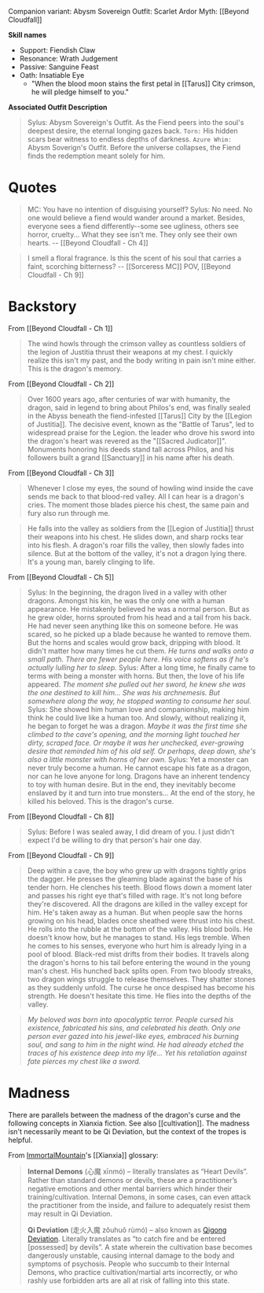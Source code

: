 Companion variant: Abysm Sovereign
Outfit: Scarlet Ardor
Myth:  [[Beyond Cloudfall]]

**Skill names**
* Support: Fiendish Claw
* Resonance: Wrath Judgement
* Passive: Sanguine Feast
* Oath: Insatiable Eye
	* "When the blood moon stains the first petal in [[Tarus]] City crimson, he will pledge himself to you."

**Associated Outfit Description**
> Sylus: Abysm Sovereign's Outfit. As the Fiend peers into the soul's deepest desire, the eternal longing gazes back.
> `Torn:` His hidden scars bear witness to endless depths of darkness.
> `Azure Whim:` Abysm Soverign's Outfit. Before the universe collapses, the Fiend finds the redemption meant solely for him.
# Quotes
> MC: You have no intention of disguising yourself?
> Sylus: No need. No one would believe a fiend would wander around a market. Besides, everyone sees a fiend differently--some see ugliness, others see horror, cruelty... What they see isn't me. They only see their own hearts.
> -- [[Beyond Cloudfall - Ch 4]]

> I smell a floral fragrance. Is this the scent of his soul that carries a faint, scorching bitterness?
> -- [[Sorceress MC]] POV, [[Beyond Cloudfall - Ch 9]]
# Backstory

From [[Beyond Cloudfall - Ch 1]]
 >The wind howls through the crimson valley as countless soldiers of the legion of Justitia thrust their weapons at my chest.
> I quickly realize this isn't my past, and the body writing in pain isn't mine either. This is the dragon's memory.

From [[Beyond Cloudfall - Ch 2]]
> Over 1600 years ago, after centuries of war with humanity, the dragon, said in legend to bring about Philos's end, was finally sealed in the Abyss beneath the fiend-infested [[Tarus]] City by the [[Legion of Justitia]].
> The decisive event, known as the "Battle of Tarus", led to widespread praise for the Legion. the leader who drove his sword into the dragon's heart was revered as the "[[Sacred Judicator]]".
> Monuments honoring his deeds stand tall across Philos, and his followers built a grand [[Sanctuary]] in his name after his death.

From [[Beyond Cloudfall - Ch 3]]
> Whenever I close my eyes, the sound of howling wind inside the cave sends me back to that blood-red valley. All I can hear is a dragon's cries.
> The moment those blades pierce his chest, the same pain and fury also run through me.

> He falls into the valley as soldiers from the [[Legion of Justitia]] thrust their weapons into his chest.
> He slides down, and sharp rocks tear into his flesh. A dragon's roar fills the valley, then slowly fades into silence.
> But at the bottom of the valley, it's not a dragon lying there. It's a young man, barely clinging to life.

From [[Beyond Cloudfall - Ch 5]]
> Sylus: In the beginning, the dragon lived in a valley with other dragons. Amongst his kin, he was the only one with a human appearance. He mistakenly believed he was a normal person. But as he grew older, horns sprouted from his head and a tail from his back. He had never seen anything like this on someone before. He was scared, so he picked up a blade because he wanted to remove them. But the horns and scales would grow back, dripping with blood. It didn't matter how many times he cut them.
> *He turns and walks onto a small path. There are fewer people here. His voice softens as if he's actually lulling her to sleep.*
> Sylus: After a long time, he finally came to terms with being a monster with horns. But then, the love of his life appeared.
> *The moment she pulled out her sword, he knew she was the one destined to kill him... She was his archnemesis. But somewhere along the way, he stopped wanting to consume her soul.*
> Sylus: She showed him human love and companionship, making him think he could live like a human too. And slowly, without realizing it, he began to forget he was a dragon.
> *Maybe it was the first time she climbed to the cave's opening, and the morning light touched her dirty, scraped face. Or maybe it was her unchecked, ever-growing desire that reminded him of his old self. Or perhaps, deep down, she's also a little monster with horns of her own.*
> Sylus: Yet a monster can never truly become a human. He cannot escape his fate as a dragon, nor can he love anyone for long. Dragons have an inherent tendency to toy with human desire. But in the end, they inevitably become enslaved by it and turn into true monsters... At the end of the story, he killed his beloved. This is the dragon's curse.


From [[Beyond Cloudfall - Ch 8]]
> Sylus: Before I was sealed away, I did dream of you. I just didn't expect I'd be willing to dry that person's hair one day.

From [[Beyond Cloudfall - Ch 9]]
> Deep within a cave, the boy who grew up with dragons tightly grips the dagger. He presses the gleaming blade against the base of his tender horn.
> He clenches his teeth. Blood flows down a moment later and passes his right eye that's filled with rage.
> It's not long before they're discovered. All the dragons are killed in the valley except for him. He's taken away as a human.
> But when people saw the horns growing on his head, blades once sheathed were thrust into his chest.
> He rolls into the rubble at the bottom of the valley. His blood boils. He doesn't know how, but he manages to stand. His legs tremble.
> When he comes to his senses, everyone who hurt him is already lying in a pool of blood.
> Black-red mist drifts from their bodies. It travels along the dragon's horns to his tail before entering the wound in the young man's chest.
> His hunched back splits open. From two bloody streaks, two dragon wings struggle to release themselves. They shatter stones as they suddenly unfold.
> The curse he once despised has become his strength.
> He doesn't hesitate this time. He flies into the depths of the valley.

> *My beloved was born into apocalyptic terror. People cursed his existence, fabricated his sins, and celebrated his death.*
> *Only one person ever gazed into his jewel-like eyes, embraced his burning soul, and sang to him in the night wind. He had already etched the traces of his existence deep into my life...*
> *Yet his retaliation against fate pierces my chest like a sword.*

# Madness
There are parallels between the madness of the dragon's curse and the following concepts in Xianxia fiction. See also [[cultivation]]. The madness isn't necessarily meant to be Qi Deviation, but the context of the tropes is helpful.

From [ImmortalMountain](https://immortalmountain.wordpress.com/glossary/wuxia-xianxia-xuanhuan-terms/)'s [[Xianxia]] glossary:
> **Internal Demons** (心魔 xīnmó) – literally translates as “Heart Devils”. Rather than standard demons or devils, these are a practitioner’s negative emotions and other mental barriers which hinder their training/cultivation. Internal Demons, in some cases, can even attack the practitioner from the inside, and failure to adequately resist them may result in Qi Deviation.
> 
> **Qi Deviation** (走火入魔 zǒuhuǒ rùmó) – also known as [Qigong Deviation](https://en.wikipedia.org/wiki/Zou_huo_ru_mo). Literally translates as “to catch fire and be entered [possessed] by devils”. A state wherein the cultivation base becomes dangerously unstable, causing internal damage to the body and symptoms of psychosis. People who succumb to their Internal Demons, who practice cultivation/martial arts incorrectly, or who rashly use forbidden arts are all at risk of falling into this state.
